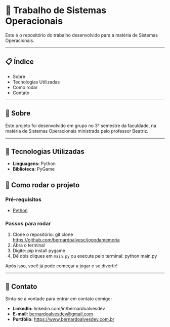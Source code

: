 # 🧠 Trabalho de Sistemas Operacionais

Este é o repositório do trabalho desenvolvido para a matéria de Sistemas Operacionais.

---

## 📋 Índice

- Sobre
- Tecnologias Utilizadas
- Como rodar
- Contato

---

## 🧐 Sobre

Este projeto foi desenvolvido em grupo no 3° semestre da faculdade, na matéria de Sistemas Operacionais ministrada pelo professor Beatriz.

---

## 🚀 Tecnologias Utilizadas

- **Linguagens:** Python
- **Biblioteca:** PyGame

## 🔧 Como rodar o projeto

### Pré-requisitos

- [Python](https://www.python.org/downloads/)

### Passos para rodar

1. Clone o repositório: git clone https://github.com/bernardoalvesc/jogodamemoria
2. Abra o terminal
3. Digite: pip install pygame
4. Dê dois cliques em `main.py` ou execute pelo terminal: python main.py

Após isso, você já pode começar a jogar e se divertir!

---

## 👤 Contato

Sinta-se à vontade para entrar em contato comigo:

- **LinkedIn:** linkedin.com/in/bernardoalvesdev
- **E-mail:** bernardoalvesdev@gmail.com
- **Portfólio:** https://www.bernardoalvesdev.com.br
